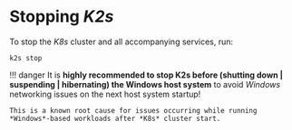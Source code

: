 <!--
SPDX-FileCopyrightText: © 2024 Siemens Healthcare GmbH
SPDX-License-Identifier: MIT
-->

# Stopping *K2s*
To stop the *K8s* cluster and all accompanying services, run:
```console
k2s stop
```

!!! danger
    It is **highly recommended to stop K2s before (shutting down | suspending | hibernating) the Windows host system** to avoid *Windows* networking issues on the next host system startup!

    This is a known root cause for issues occurring while running *Windows*-based workloads after *K8s* cluster start.